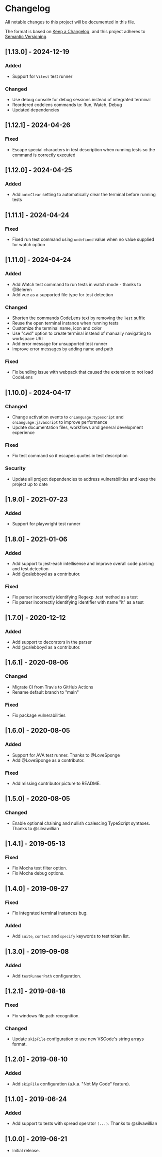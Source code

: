 # Changelog

All notable changes to this project will be documented in this file.

The format is based on [Keep a Changelog](https://keepachangelog.com/en/1.0.0/),
and this project adheres to [Semantic Versioning](https://semver.org/spec/v2.0.0.html).

## [1.13.0] - 2024-12-19

### Added

- Support for `Vitest` test runner

### Changed

- Use debug console for debug sessions instead of integrated terminal
- Reordered codelens commands to: Run, Watch, Debug
- Updated dependencies

## [1.12.1] - 2024-04-26

### Fixed

- Escape special characters in test description when running tests so the command is correctly executed

## [1.12.0] - 2024-04-25

### Added

- Add `autoClear` setting to automatically clear the terminal before running tests

## [1.11.1] - 2024-04-24

### Fixed

- Fixed run test command using `undefined` value when no value supplied for watch option

## [1.11.0] - 2024-04-24

### Added

- Add Watch test command to run tests in watch mode - thanks to @Beleren
- Add vue as a supported file type for test detection

### Changed

- Shorten the commands CodeLens text by removing the `Test` suffix
- Reuse the open terminal instance when running tests
- Customize the terminal name, icon and color
- Use "cwd" option to create terminal instead of manually navigating to workspace URI
- Add error message for unsupported test runner
- Improve error messages by adding name and path

### Fixed

- Fix bundling issue with webpack that caused the extension to not load CodeLens

## [1.10.0] - 2024-04-17

### Changed

- Change activation events to `onLanguage:typescript` and `onLanguage:javascript` to improve performance
- Update documentation files, workflows and general development experience

### Fixed

- Fix test command so it escapes quotes in test description

### Security

- Update all project dependencies to address vulnerabilities and keep the project up to date

## [1.9.0] - 2021-07-23

### Added

- Support for playwright test runner

## [1.8.0] - 2021-01-06

### Added

- Add support to jest-each intellisense and improve overall code parsing and test detection
- Add @calebboyd as a contributor.

### Fixed

- Fix parser incorrectly identifying Regexp .test method as a test
- Fix parser incorrectly identifying identifier with name "it" as a test

## [1.7.0] - 2020-12-12

### Added

- Add support to decorators in the parser
- Add @calebboyd as a contributor.

## [1.6.1] - 2020-08-06

### Changed

- Migrate CI from Travis to GitHub Actions
- Rename default branch to "main"

### Fixed

- Fix package vulnerabilities

## [1.6.0] - 2020-08-05

### Added

- Support for AVA test runner. Thanks to @LoveSponge
- Add @LoveSponge as a contributor.

### Fixed

- Add missing contributor picture to README.

## [1.5.0] - 2020-08-05

### Changed

- Enable optional chaining and nullish coalescing TypeScript syntaxes. Thanks to @silvawillian

## [1.4.1] - 2019-05-13

### Fixed

- Fix Mocha test filter option.
- Fix Mocha debug options.

## [1.4.0] - 2019-09-27

### Fixed

- Fix integrated terminal instances bug.

### Added

- Add `suite`, `context` and `specify` keywords to test token list.

## [1.3.0] - 2019-09-08

### Added

- Add `testRunnerPath` configuration.

## [1.2.1] - 2019-08-18

### Fixed

- Fix windows file path recognition.

### Changed

- Update `skipFile` configuration to use new VSCode's string arrays format.

## [1.2.0] - 2019-08-10

### Added

- Add `skipFile` configuration (a.k.a. "Not My Code" feature).

## [1.1.0] - 2019-06-24

### Added

- Add support to tests with spread operator `(...)`. Thanks to @silvawillian

## [1.0.0] - 2019-06-21

- Initial release.
